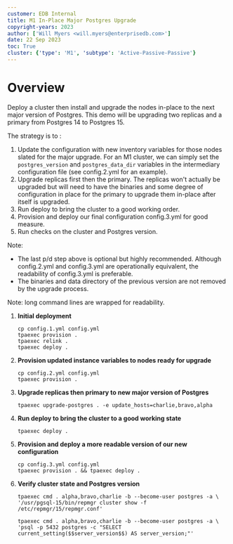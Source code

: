 ```yaml
---
customer: EDB Internal
title: M1 In-Place Major Postgres Upgrade
copyright-years: 2023
author: ['Will Myers <will.myers@enterprisedb.com>']
date: 22 Sep 2023
toc: True
cluster: {'type': 'M1', 'subtype': 'Active-Passive-Passive'}
---
```


# Overview

Deploy a cluster then install and upgrade the nodes in-place to the 
next major version of Postgres. This demo will be upgrading two replicas
and a primary from Postgres 14 to Postgres 15.

The strategy is to :
1) Update the configuration with new inventory variables
for those nodes slated for the major upgrade. For an M1 cluster, we can 
simply set the `postgres_version` and `postgres_data_dir` variables in 
the intermediary configuration file (see config.2.yml for an example).
2) Upgrade replicas first then the primary. The replicas won't actually be
upgraded but will need to have the binaries and some degree of configuration
in place for the primary to upgrade them in-place after itself is upgraded.
3) Run deploy to bring the cluster to a good working order.
4) Provision and deploy our final configuration config.3.yml for good measure. 
5) Run checks on the cluster and Postgres version.

Note: 
- The last p/d step above is optional but highly recommended. Although config.2.yml
and config.3.yml are operationally equivalent, the readability of config.3.yml is
preferable. 
- The binaries and data directory of the previous version are not removed
by the upgrade process. 

Note: long command lines are wrapped for readability.


1.  **Initial deployment**

    ```
    cp config.1.yml config.yml
    tpaexec provision .
    tpaexec relink .
    tpaexec deploy .
    ```

2.  **Provision updated instance variables to nodes ready for upgrade**

    ```
    cp config.2.yml config.yml
    tpaexec provision .   
    ```

3.  **Upgrade replicas then primary to new major version of Postgres**

    ```
    tpaexec upgrade-postgres . -e update_hosts=charlie,bravo,alpha
    ```

4.  **Run deploy to bring the cluster to a good working state**

    ```
    tpaexec deploy .
    ```

5.  **Provision and deploy a more readable version of our new configuration**

    ```
    cp config.3.yml config.yml
    tpaexec provision . && tpaexec deploy .
    ```

6.  **Verify cluster state and Postgres version**

    ```
    tpaexec cmd . alpha,bravo,charlie -b --become-user postgres -a \
    '/usr/pgsql-15/bin/repmgr cluster show -f /etc/repmgr/15/repmgr.conf'

    tpaexec cmd . alpha,bravo,charlie -b --become-user postgres -a \
    'psql -p 5432 postgres -c "SELECT current_setting($$server_version$$) AS server_version;"'
    ```
